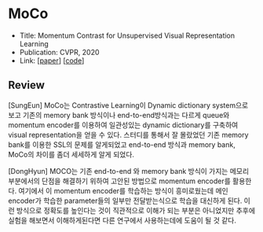 # MoCo
 
- Title: Momentum Contrast for Unsupervised Visual Representation Learning
- Publication: CVPR, 2020
- Link: [[paper](https://arxiv.org/abs/1911.05722)] [[code](https://github.com/facebookresearch/moco)]

## Review
[SungEun] MoCo는 Contrastive Learning이 Dynamic dictionary system으로 보고 기존의 memory bank 방식이나 end-to-end방식과는 다르게
queue와 momentum encoder를 이용하여 일관성있는 dynamic dictionary를 구축하여 visual representation을 얻을 수 있다.
스터디를 통해서 잘 몰랐었던 기존 memory bank를 이용한 SSL의 문제를 알게되었고 end-to-end 방식과 memory bank, MoCo의 차이를 좀더 세세하게 알게 되었다. 

[DongHyun] MOCO는 기존 end-to-end 와 memory bank 방식이 가지는 메모리 부분에서의 단점을 해결하기 위하여 고안된 방법으로 momentum encoder를 활용한다. 
여기에서 이 momentum encoder를 학습하는 방식이 흥미로웠는데 메인 encoder가 학습한 parameter들의 일부만 전달받는식으로 학습을 대신하게 된다. 
이런 방식으로 정확도를 높인다는 것이 직관적으로 이해가 되는 부분은 아니었지만 추후에 실험을 해보면서 이해하게된다면 다른 연구에서 사용하는데에 도움이 될 것 같다. 
